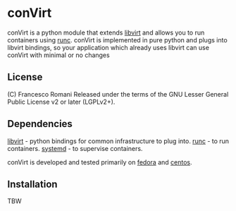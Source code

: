 conVirt
=======

conVirt is a python module that extends [libvirt](http://libvirt.org/index.html) and allows
you to run containers using [runc](http://runc.io/).
conVirt is implemented in pure python and plugs into libvirt bindings, so your application
which already uses libvirt can use conVirt with minimal or no changes

License
-------
(C) Francesco Romani <fromani at redhat dot com>
Released under the terms of the GNU Lesser General Public License v2 or later (LGPLv2+).

Dependencies
------------
[libvirt](http://libvirt.org) - python bindings for common infrastructure to plug into.
[runc](http://runc.io) - to run containers.
[systemd](http://www.freedesktop.org/wiki/Software/systemd/) - to supervise containers.

conVirt is developed and tested primarily on [fedora](https://getfedora.org/) and [centos](https://www.centos.org/).


Installation
-----------

TBW
